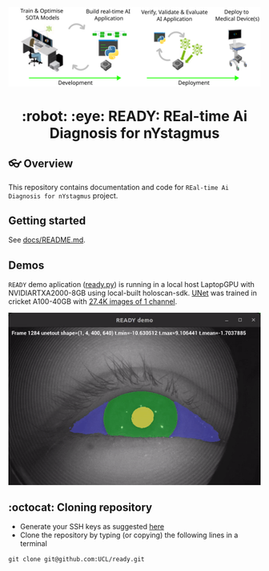 <div style="text-align: center;" align="center">
  <img src="docs/figs/ready.svg" alt="real-time ai diagnosis for nystagmus" width="600"/>
  <h1> :robot: :eye: READY: REal-time Ai Diagnosis for nYstagmus </h1>
</div>


## :eyeglasses: Overview
This repository contains documentation and code for `REal-time Ai Diagnosis for nYstagmus` project.

## Getting started
See [docs/README.md](docs/README.md).

## Demos
`READY` demo aplication ([ready.py](/src/ready/apis/holoscan/ready/python/ready.py)) is running in a local host LaptopGPU with NVIDIARTXA2000-8GB using local-built holoscan-sdk. 
[UNet](src/ready/models/unet.py) was trained in cricket A100-40GB with [27.4K images of 1 channel](data/openEDS/README.md). 

![fig](docs/figs/ready-demo-2024-07-24_07.52.36-ezgif.com-video-to-gif-converter.gif)
## :octocat: Cloning repository
* Generate your SSH keys as suggested [here](https://docs.github.com/en/github/authenticating-to-github/generating-a-new-ssh-key-and-adding-it-to-the-ssh-agent)
* Clone the repository by typing (or copying) the following lines in a terminal
```
git clone git@github.com:UCL/ready.git
```


